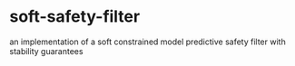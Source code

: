 # soft-safety-filter
an implementation of a soft constrained model predictive safety filter with stability guarantees
